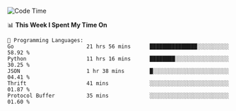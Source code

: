 <!--START_SECTION:waka-->
![Code Time](http://img.shields.io/badge/Code%20Time-819%20hrs%2044%20mins-blue)

📊 **This Week I Spent My Time On** 

```text
💬 Programming Languages: 
Go                       21 hrs 56 mins      ███████████████░░░░░░░░░░   58.92 % 
Python                   11 hrs 16 mins      ████████░░░░░░░░░░░░░░░░░   30.25 % 
JSON                     1 hr 38 mins        █░░░░░░░░░░░░░░░░░░░░░░░░   04.41 % 
Thrift                   41 mins             ░░░░░░░░░░░░░░░░░░░░░░░░░   01.87 % 
Protocol Buffer          35 mins             ░░░░░░░░░░░░░░░░░░░░░░░░░   01.60 % 
```


<!--END_SECTION:waka-->
